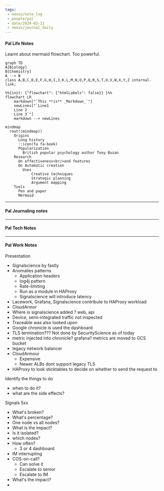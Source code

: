 ```yaml
---
tags:
 - nexus/note_log
 - people/pal
 - date/2024-03-11
 - nexus/journal_daily
---
```

#### Pal Life Notes








Learnt about mermaid flowchart. Too powerful. 
```mermaid 
graph TD 
A[Biology] 
B[Chemistry] 
A --> B 
class A,B,C,D,E,F,G,H,I,J,K,L,M,N,O,P,Q,R,S,T,U,V,W,X,Y,Z internal-link; 
```


```mermaid
%%{init: {"flowchart": {"htmlLabels": false}} }%%
flowchart LR
    markdown["`This **is** _Markdown_`"]
    newLines["`Line1
    Line 2
    Line 3`"]
    markdown --> newLines

```

```mermaid
mindmap
  root((mindmap))
    Origins
      Long history
      ::icon(fa fa-book)
      Popularization
        British popular psychology author Tony Buzan
    Research
      On effectiveness<br/>and features
      On Automatic creation
        Uses
            Creative techniques
            Strategic planning
            Argument mapping
    Tools
      Pen and paper
      Mermaid
```



-----------
#### Pal Journaling notes 



------

#### Pal Tech Notes





------ 
#### Pal Work Notes
Presentation
- Signalscience by fastly
- Anomalies patterns
	- Application headers
	- log4j pattern
	- Rate-limiting
	- Run as a module in HAProxy 
	- Signalscience will introduce latency 
- Lacework, Grafana, Signalscience contribute to HAProxy workload
- CloudArmor
- Where is signalscience added ? web, api
- Device, semi-integrated traffic not inspected 
- Traceable was also looked upon
- Google chronicle is used the dashboard
- TLS termination??? Not done by SecurityScience as of today
- metric injected into chronicle? grafana? metrics are moved to GCS bucket
- legacy network balancer
- CloudArmour
	- Expensive
	- Newer ALBs dont support legacy TLS 
- HAProxy to look sticktables to decide on whether to send the request to 


Identify the things to do
- when to do it?
- what are the side effects?

Signals 
5xx
- What's broken?
- What's percentage?
- One node vs all nodes?
- What is the impact?
- Is it isolated?
- which nodes?
- How often?
	- 3 or 4 dashboard
- IM interrupting 
- COS-on-call?
	- Can solve it
	- Escalate to senior
	- Escalate to IM 
- What's the impact?
- 


